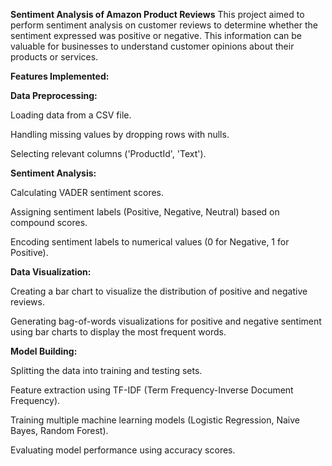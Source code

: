 **Sentiment Analysis of Amazon Product Reviews**
This project aimed to perform sentiment analysis on customer reviews to determine whether the sentiment expressed was positive or negative. 
This information can be valuable for businesses to understand customer opinions about their products or services.


**Features Implemented:**


**Data Preprocessing:**

Loading data from a CSV file.

Handling missing values by dropping rows with nulls.

Selecting relevant columns ('ProductId', 'Text').


**Sentiment Analysis:**

Calculating VADER sentiment scores.

Assigning sentiment labels (Positive, Negative, Neutral) based on compound scores.

Encoding sentiment labels to numerical values (0 for Negative, 1 for Positive).

**Data Visualization:**


Creating a bar chart to visualize the distribution of positive and negative reviews.

Generating bag-of-words visualizations for positive and negative sentiment using bar charts to display the most frequent words.


**Model Building:**

Splitting the data into training and testing sets.

Feature extraction using TF-IDF (Term Frequency-Inverse Document Frequency).

Training multiple machine learning models (Logistic Regression, Naive Bayes, Random Forest).

Evaluating model performance using accuracy scores.

